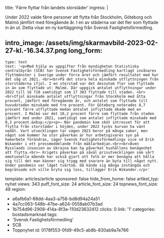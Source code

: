 title: 'Färre flyttar från landets storstäder'
ingress: |
  <p>Under 2022 valde färre personer att flytta från Stockholm, Göteborg och Malmö jämfört med föregående år. I en av städerna var det fler som flyttade in än ut. Detta visar en ny kartläggning från Svensk Fastighetsförmedling.
  </p>
  
intro_image: /assets/img/skarmavbild-2023-02-27-kl.-16.34.37.png
long_form:
  -
    type: text
    text: '<p>Med hjälp av uppgifter från myndigheten Statistiska centralbyrån (SCB) har Svensk Fastighetsförmedling kartlagt invånares flyttmönster i Sverige under förra året och jämfört resultatet med hur det såg ut 2021. <br><br>På det stora hela minskade utflyttningen från storstäderna ifjol. I en storstad var det dessutom fler som flyttade in än som flyttade ut: Malmö. Där uppgick antalet utflyttningar under 2022 till 16 710 samtidigt som 17 383 flyttade till staden. <br><br>Ifjol minskade antalet utflyttningar från Stockholm med åtta procent, jämfört med föregående år, och antalet som flyttade till huvudstaden minskade med tre procent. För Göteborg noterades 8,7 procent färre utflyttade medan antalet inflyttade ökade med en procent. I Malmö var det 10,2 procent färre som flyttade från staden jämfört med under 2021, samtidigt som antalet inflyttade minskade med 0,3 procent.&nbsp;</p><p>– När pandemin kom sköt intresset för att flytta från storstäder i höjden, under 2022 tycks kurvan ha vänt nedåt. Vart utvecklingen tar vägen 2023 beror på många saker, men något som kommer ha stor påverkan är hur arbetsgivares syn på hemarbete förändras, säger Svensk Fastighetsförmedlings vice vd Erik Wikander i ett pressmeddelande från mäklarkedjan.<br><br>Även Rysslands invasion av Ukraina kan ha påverkat hushållens benägenhet att flytta.<br>– Krigets påverkan på såväl prisutvecklingen som vårt emotionella mående har också gjort att folk är mer benägna att hålla sig till det man känner sig trygg med snarare än byta till något nytt. Under pandemin var läget tvärtom. Då kände sig många instängda och begränsade och ville bryta sig loss, tillägger Erik Wikander.</p>'
template: articles/article
sponsored: false
hide_from_home: false
artikel_typ: nyhet
views: 343
puff_font_size: 24
article_font_size: 24
topnews_font_size: 48
region:
  - a6afb6a1-88dd-4aa3-a758-bd8d94a24a51
  - 4a7cc063-548b-47be-a624-0558ab07b3ad
  - 1b754d96-2908-414a-8f3a-110d23632412
clicks: 0
link: '1'
categories: bostadsmarknad
tags:
  - 'Svensk Fastighetsförmedling'
  - SCB
  - Toppnyhet
id: 0178f553-0fd9-49c5-ab8b-830ab9a7e766
